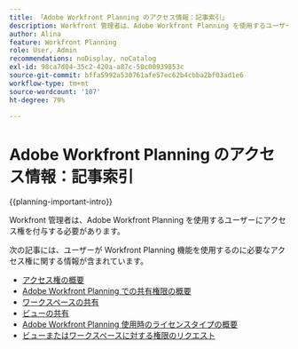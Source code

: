 ```yaml
---
title: 「Adobe Workfront Planning のアクセス情報：記事索引」
description: Workfront 管理者は、Adobe Workfront Planning を使用するユーザーにアクセス権を付与する必要があります。次の記事には、ユーザーが Workfront Planning を使用するのに必要なアクセス権に関する情報が含まれています。
author: Alina
feature: Workfront Planning
role: User, Admin
recommendations: noDisplay, noCatalog
exl-id: 98ca7d04-35c2-420a-a87c-50c00939853c
source-git-commit: bffa5992a530761afe57ec62b4cbba2bf03ad1e6
workflow-type: tm+mt
source-wordcount: '107'
ht-degree: 79%

---
```



# Adobe Workfront Planning のアクセス情報：記事索引

{{planning-important-intro}}

Workfront 管理者は、Adobe Workfront Planning を使用するユーザーにアクセス権を付与する必要があります。

次の記事には、ユーザーが Workfront Planning 機能を使用するのに必要なアクセス権に関する情報が含まれています。

* [アクセス権の概要](/help/quicksilver/planning/access/access-overview.md)
* [Adobe Workfront Planning での共有権限の概要](/help/quicksilver/planning/access/sharing-permissions-overview.md)
* [ワークスペースの共有](/help/quicksilver/planning/access/share-workspaces.md)
* [ビューの共有](/help/quicksilver/planning/access/share-views.md)
* [Adobe Workfront Planning 使用時のライセンスタイプの概要](/help/quicksilver/planning/access/license-type-overview.md)
* [ビューまたはワークスペースに対する権限のリクエスト](/help/quicksilver/planning/access/request-permissions.md)


